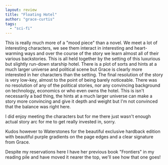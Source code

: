 ```yaml
---
layout: review
title: "Floating Hotel"
author: "grace-curtis"
tags:
  - "sci-fi"
---
```


This is really much more of a "mood piece" than a novel. We meet a lot of interesting characters, we see them interact
in interesting and heart-warming ways and over the course of the story we learn almost all of their various backstories.
This is all held together by the setting of this luxurious but slightly run-down starship hotel. There is a plot of
sorts and hints at a much larger universe and political scene but Grace is clearly more interested in her characters
than the setting. The final resolution of the story is very low-key, almost to the point of being barely noticeable.
There was no resolution of any of the political stories, nor any convincing background on technology, economics
or who even owns the hotel. This is isn't necessarily a bad thing, the hints at a much larger universe can make
a story more convincing and give it depth and weight but I'm not convinced that the balance was right here.

I did enjoy meeting the characters but for me there just wasn't enough actual story arc for me to get really
invested in, sorry.

Kudos however to Waterstones for the beautiful exclusive hardback edition with beautiful purple gradients on
the page edges and a clear signature from Grace. 

Despite my reservations here I have her previous book "Frontiers" in my reading pile and have moved
it nearer the top, we'll see how that one goes!
